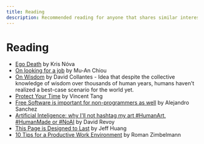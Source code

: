 ```yaml
---
title: Reading
description: Recommended reading for anyone that shares similar interests to me.
---
```


# Reading

- [Ego Death](https://krisnova.net/posts/ego-death/) by Kris Nóva
- [On looking for a job](https://muan.co/posts/notes-on-looking-for-a-job) by Mu-An Chiou
- [On Wisdom](https://collantes.us/2023/09/26/on-wisdom/) by David Collantes - Idea that despite the collective knowledge of wisdom over thousands of human years, humans haven't realized a best-case scenario for the world yet.
- [Protect Your Time](https://www.vincentntang.com/protect-your-time/) by Vincent Tang
- [Free Software is important for non-programmers as well](https://hiphish.github.io/blog/2023/06/10/free-software-is-important-for-non-progammers-as-well/) by Alejandro Sanchez
- [Artificial Inteligence: why I'll not hashtag my art #HumanArt, #HumanMade or #NoAI](https://www.davidrevoy.com/article977/artificial-inteligence-why-i-ll-not-hashtag-my-art-humanart-humanmade-or-noai) by David Revoy
- [This Page is Designed to Last](https://jeffhuang.com/designed_to_last/) by Jeff Huang
- [10 Tips for a Productive Work Environment](https://hut.pm/10tips.html) by Roman Zimbelmann
